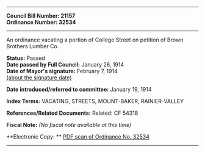 * * * * *  
  
**Council Bill Number: [](#h0)[](#h2)21157**   
**Ordinance Number: 32534**  
  
* * * * *  
  
An ordinance vacating a portion of College Street on petition of Brown Brothers Lumber Co.  
  
**Status:** Passed   
**Date passed by Full Council:** January 26, 1914   
**Date of Mayor's signature:** February 7, 1914   
[(about the signature date)](/~public/approvaldate.htm)   
  
  
**Date introduced/referred to committee:** January 19, 1914   
  
**Index Terms:** VACATING, STREETS, MOUNT-BAKER, RAINIER-VALLEY  
  
**References/Related Documents:** Related: CF 54318  
  
**Fiscal Note:** *(No fiscal note available at this time)*  
  
**Electronic Copy: ** [PDF scan of Ordinance No. 32534](/~archives/Ordinances/Ord_32534.pdf)  
  
* * * * *  
